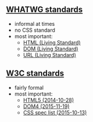 ## [WHATWG standards](https://whatwg.org/specs/)
- informal at times
- no CSS standard
- most important:
    - [HTML (Living Standard)](https://html.spec.whatwg.org/multipage/)
    - [DOM (Living Standard)](https://dom.spec.whatwg.org/)
    - [URL (Living Standard)](https://url.spec.whatwg.org/)

## [W3C standards](https://www.w3.org/standards/)
- fairly formal
- most important:
    - [HTML5 (2014-10-28)](https://www.w3.org/TR/2014/REC-html5-20141028/)
    - [DOM4 (2015-11-19)](https://www.w3.org/TR/2015/REC-dom-20151119/)
    - [CSS spec list (2015-10-13)](https://www.w3.org/TR/CSS/#css)
